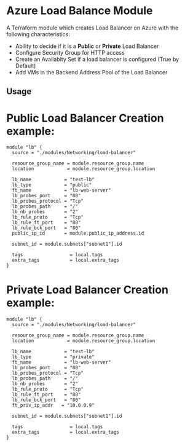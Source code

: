 # Azure Load Balance Module 

A Terraform module which creates Load Balancer on Azure with the following characteristics:
- Ability to decide if it is a **Public** or **Private** Load Balancer
- Configure Security Group for HTTP access
- Create an Availabity Set if a load balancer is configured (True by Default)
- Add VMs in the Backend Address Pool of the Load Balancer

## Usage

# Public Load Balancer Creation example:

```hcl
module "lb" {
  source = "./modules/Networking/load-balancer"

  resource_group_name = module.resource_group.name
  location            = module.resource_group.location

  lb_name            = "test-lb"
  lb_type            = "public"
  ft_name            = "lb-web-server"
  lb_probes_port     = "80"
  lb_probes_protocol = "Tcp"
  lb_probes_path     = "/"
  lb_nb_probes       = "2"
  lb_rule_proto      = "Tcp"
  lb_rule_ft_port    = "80"
  lb_rule_bck_port   = "80"
  public_ip_id       = module.public_ip_address.id

  subnet_id = module.subnets["subnet1"].id

  tags                 = local.tags
  extra_tags           = local.extra_tags
}
```

# Private Load Balancer Creation example:

```hcl
module "lb" {
  source = "./modules/Networking/load-balancer"

  resource_group_name = module.resource_group.name
  location            = module.resource_group.location

  lb_name            = "test-lb"
  lb_type            = "private"
  ft_name            = "lb-web-server"
  lb_probes_port     = "80"
  lb_probes_protocol = "Tcp"
  lb_probes_path     = "/"
  lb_nb_probes       = "2"
  lb_rule_proto      = "Tcp"
  lb_rule_ft_port    = "80"
  lb_rule_bck_port   = "80"
  ft_priv_ip_addr   = "10.0.0.9"

  subnet_id = module.subnets["subnet1"].id

  tags                 = local.tags
  extra_tags           = local.extra_tags
}
```